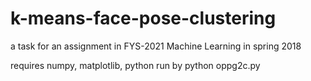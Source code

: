 # k-means-face-pose-clustering
a task for an assignment in FYS-2021 Machine Learning in spring 2018

requires numpy, matplotlib, python
run by python oppg2c.py
